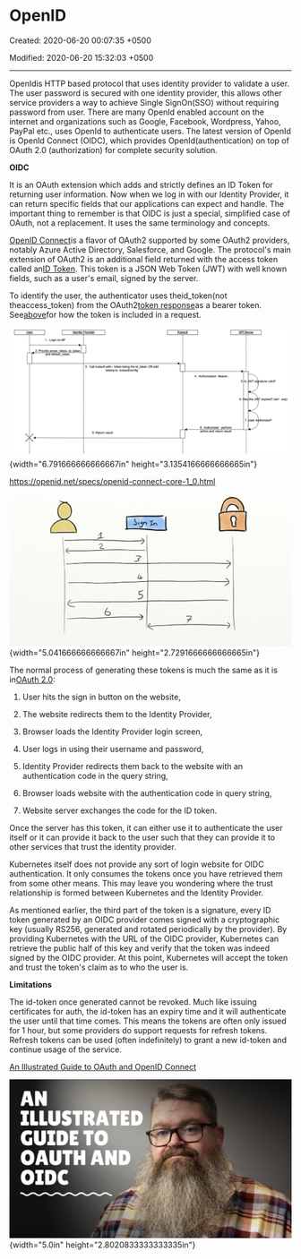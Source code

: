 # OpenID

Created: 2020-06-20 00:07:35 +0500

Modified: 2020-06-20 15:32:03 +0500

---

OpenIdis HTTP based protocol that uses identity provider to validate a user. The user password is secured with one identity provider, this allows other service providers a way to achieve Single SignOn(SSO) without requiring password from user. There are many OpenId enabled account on the internet and organizations such as Google, Facebook, Wordpress, Yahoo, PayPal etc., uses OpenId to authenticate users. The latest version of OpenId is OpenId Connect (OIDC), which provides OpenId(authentication) on top of OAuth 2.0 (authorization) for complete security solution.



**OIDC**

It is an OAuth extension which adds and strictly defines an ID Token for returning user information. Now when we log in with our Identity Provider, it can return specific fields that our applications can expect and handle. The important thing to remember is that OIDC is just a special, simplified case of OAuth, not a replacement. It uses the same terminology and concepts.



[OpenID Connect](https://openid.net/connect/)is a flavor of OAuth2 supported by some OAuth2 providers, notably Azure Active Directory, Salesforce, and Google. The protocol's main extension of OAuth2 is an additional field returned with the access token called an[ID Token](https://openid.net/specs/openid-connect-core-1_0.html#IDToken). This token is a JSON Web Token (JWT) with well known fields, such as a user's email, signed by the server.



To identify the user, the authenticator uses theid_token(not theaccess_token) from the OAuth2[token response](https://openid.net/specs/openid-connect-core-1_0.html#TokenResponse)as a bearer token. See[above](https://kubernetes.io/docs/reference/access-authn-authz/authentication/#putting-a-bearer-token-in-a-request)for how the token is included in a request.



![](media/Authentication_OpenID-image1.png){width="6.791666666666667in" height="3.1354166666666665in"}

<https://openid.net/specs/openid-connect-core-1_0.html>



![](media/Authentication_OpenID-image2.png){width="5.041666666666667in" height="2.7291666666666665in"}



The normal process of generating these tokens is much the same as it is in[OAuth 2.0](https://oauth.net/2/):

1.  User hits the sign in button on the website,

2.  The website redirects them to the Identity Provider,

3.  Browser loads the Identity Provider login screen,

4.  User logs in using their username and password,

5.  Identity Provider redirects them back to the website with an authentication code in the query string,

6.  Browser loads website with the authentication code in query string,

7.  Website server exchanges the code for the ID token.



Once the server has this token, it can either use it to authenticate the user itself or it can provide it back to the user such that they can provide it to other services that trust the identity provider.



Kubernetes itself does not provide any sort of login website for OIDC authentication. It only consumes the tokens once you have retrieved them from some other means. This may leave you wondering where the trust relationship is formed between Kubernetes and the Identity Provider.



As mentioned earlier, the third part of the token is a signature, every ID token generated by an OIDC provider comes signed with a cryptographic key (usually RS256, generated and rotated periodically by the provider). By providing Kubernetes with the URL of the OIDC provider, Kubernetes can retrieve the public half of this key and verify that the token was indeed signed by the OIDC provider. At this point, Kubernetes will accept the token and trust the token's claim as to who the user is.



**Limitations**

The id-token once generated cannot be revoked. Much like issuing certificates for auth, the id-token has an expiry time and it will authenticate the user until that time comes. This means the tokens are often only issued for 1 hour, but some providers do support requests for refresh tokens. Refresh tokens can be used (often indefinitely) to grant a new id-token and continue usage of the service.



[An Illustrated Guide to OAuth and OpenID Connect](https://www.youtube.com/watch?v=t18YB3xDfXI)



![](media/Authentication_OpenID-image3.jpg){width="5.0in" height="2.8020833333333335in"}



